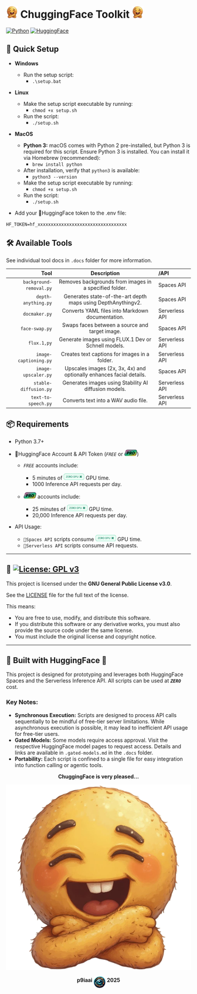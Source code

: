 # <img src="chuggingface_toolkit.png" width="32" alt="ChuggingFace"> ChuggingFace Toolkit <img src="chuggingface_toolkit.png" width="32" alt="ChuggingFace">

[![Python](https://img.shields.io/badge/Python-3.7%2B-blue)](https://www.python.org/)
[![HuggingFace](https://img.shields.io/badge/🤗-HuggingFace-yellow)](https://huggingface.co/)

## 🚀 Quick Setup

- **Windows**
  - Run the setup script:
    - `.\setup.bat`

- **Linux**
  - Make the setup script executable by running:
    - `chmod +x setup.sh`
  - Run the script:
    - `./setup.sh`

- **MacOS**
  - **Python 3:** macOS comes with Python 2 pre-installed, but Python 3 is required for this script. Ensure Python 3 is installed. You can install it via Homebrew (recommended):
    - `brew install python`
  - After installation, verify that `python3` is available:
    - `python3 --version`
  - Make the setup script executable by running:
    - `chmod +x setup.sh`
  - Run the script:
    - `./setup.sh`

- Add your 🤗HuggingFace token to the .env file:

```text
HF_TOKEN=hf_xxxxxxxxxxxxxxxxxxxxxxxxxxxxxxxxxx
```

## 🛠 Available Tools

See individual tool docs in `.docs` folder for more information.

| Tool | Description | /API |
| --: | :-: | :-- |
| `background-removal.py` | Removes backgrounds from images in a specified folder. | Spaces API |
| `depth-anything.py` | Generates state-of-the-art depth maps using DepthAnythingv2. | Spaces API |
| `docmaker.py` | Converts YAML files into Markdown documentation. | Serverless API |
| `face-swap.py` | Swaps faces between a source and target image. | Spaces API |
| `flux.1,py` | Generate images using FLUX.1 Dev or Schnell models. | Serverless API |
| `image-captioning.py` | Creates text captions for images in a folder. | Serverless API |
| `image-upscaler.py` | Upscales images (2x, 3x, 4x) and optionally enhances facial details. | Spaces API |
| `stable-diffusion.py` | Generates images using Stability AI diffusion models. | Serverless API |
| `text-to-speech.py` | Converts text into a WAV audio file. | Serverless API |

## 📦 Requirements

- Python 3.7+

- 🤗HuggingFace Account & API Token (*`FREE`* or <img src=".assets/hf_pro.png" width="34">)

  - *`FREE`* accounts include:
    
    - 5 minutes of <img src=".assets/hf_zerogpu.png" width="56"> GPU time.
    - 1000 Inference API requests per day.

  - *<img src=".assets/hf_pro.png" width="34">* accounts include:
    
    - 25 minutes of <img src=".assets/hf_zerogpu.png" width="56"> GPU time.
    - 20,000 Inference API requests per day.

- API Usage:

  - `🤗Spaces API` scripts consume <img src=".assets/hf_zerogpu.png" width="56"> GPU time.
  - `🤗Serverless API` scripts consume API requests.

---

## 📄 [![License: GPL v3](https://img.shields.io/badge/License-GPLv3-blue.svg)](https://www.gnu.org/licenses/gpl-3.0)

This project is licensed under the **GNU General Public License v3.0**.

See the [LICENSE](LICENSE) file for the full text of the license.

This means:

- You are free to use, modify, and distribute this software.
- If you distribute this software or any derivative works, you must also provide the source code under the same license.
- You must include the original license and copyright notice.

---

## 🤗 Built with HuggingFace 🤗

<div align="left">

This project is designed for prototyping and leverages both HuggingFace Spaces and the Serverless Inference API. All scripts can be used at ***`ZERO`*** cost.

### Key Notes:

- **Synchronous Execution:** Scripts are designed to process API calls sequentially to be mindful of free-tier server limitations. While asynchronous execution is possible, it may lead to inefficient API usage for free-tier users.
- **Gated Models:** Some models require access approval. Visit the respective HuggingFace model pages to request access. Details and links are available in `.gated-models.md` in the `.docs` folder.
- **Portability:** Each script is confined to a single file for easy integration into function calling or agentic tools.

<div align="center">

**ChuggingFace is very pleased...**

<img src="chuggingface_toolkit.png" width="512" alt="ChuggingFace">

**p9iaai** <img src="p9iaai.png" width="32" align="middle"> **2025**

</div>
